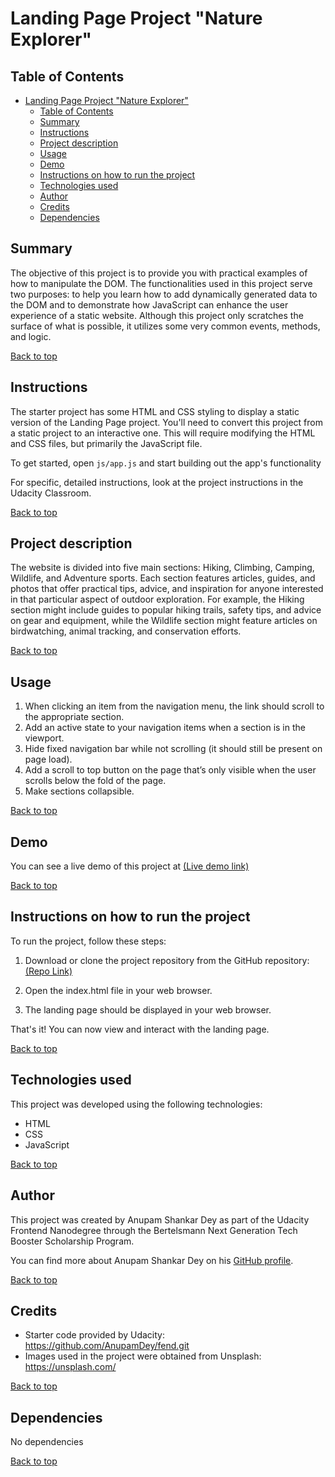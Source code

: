 # Landing Page Project "Nature Explorer"

## Table of Contents

- [Landing Page Project "Nature Explorer"](#landing-page-project-nature-explorer)
  - [Table of Contents](#table-of-contents)
  - [Summary](#summary)
  - [Instructions](#instructions)
  - [Project description](#project-description)
  - [Usage](#usage)
  - [Demo](#demo)
  - [Instructions on how to run the project](#instructions-on-how-to-run-the-project)
  - [Technologies used](#technologies-used)
  - [Author](#author)
  - [Credits](#credits)
  - [Dependencies](#dependencies)

## Summary

The objective of this project is to provide you with practical examples of how to manipulate the DOM. The functionalities used in this project serve two purposes: to help you learn how to add dynamically generated data to the DOM and to demonstrate how JavaScript can enhance the user experience of a static website. Although this project only scratches the surface of what is possible, it utilizes some very common events, methods, and logic.


[Back to top](#table-of-contents)

## Instructions

The starter project has some HTML and CSS styling to display a static version of the Landing Page project. You'll need to convert this project from a static project to an interactive one. This will require modifying the HTML and CSS files, but primarily the JavaScript file.

To get started, open `js/app.js` and start building out the app's functionality

For specific, detailed instructions, look at the project instructions in the Udacity Classroom.

[Back to top](#table-of-contents)

## Project description

The website is divided into five main sections: Hiking, Climbing, Camping, Wildlife, and Adventure sports. Each section features articles, guides, and photos that offer practical tips, advice, and inspiration for anyone interested in that particular aspect of outdoor exploration. For example, the Hiking section might include guides to popular hiking trails, safety tips, and advice on gear and equipment, while the Wildlife section might feature articles on birdwatching, animal tracking, and conservation efforts.

[Back to top](#table-of-contents)

## Usage

1. When clicking an item from the navigation menu, the link should scroll to the appropriate section.
1. Add an active state to your navigation items when a section is in the viewport.
1. Hide fixed navigation bar while not scrolling (it should still be present on page load).
1. Add a scroll to top button on the page that’s only visible when the user scrolls below the fold of the page.
1. Make sections collapsible.

[Back to top](#table-of-contents)

## Demo

You can see a live demo of this project at [(Live demo link)](https://monumental-begonia-9ae62f.netlify.app/)

[Back to top](#table-of-contents)

## Instructions on how to run the project

To run the project, follow these steps:

1. Download or clone the project repository from the GitHub repository: [(Repo Link)](https://github.com/AnupamDey/Project2-Landing-Page.git)

2. Open the index.html file in your web browser.

3. The landing page should be displayed in your web browser.

That's it! You can now view and interact with the landing page.

[Back to top](#table-of-contents)

## Technologies used

This project was developed using the following technologies:

- HTML
- CSS
- JavaScript


[Back to top](#table-of-contents)

## Author

This project was created by Anupam Shankar Dey as part of the Udacity Frontend Nanodegree through the Bertelsmann Next Generation Tech Booster Scholarship Program.

You can find more about Anupam Shankar Dey on his [GitHub profile](https://github.com/AnupamDey).

[Back to top](#table-of-contents)

## Credits

- Starter code provided by Udacity: https://github.com/AnupamDey/fend.git
- Images used in the project were obtained from Unsplash: https://unsplash.com/

[Back to top](#table-of-contents)

## Dependencies

No dependencies

[Back to top](#table-of-contents)
